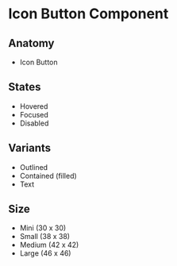 # Icon Button Component

## Anatomy

-   Icon Button

## States

-   Hovered
-   Focused
-   Disabled

## Variants

-   Outlined
-   Contained (filled)
-   Text

## Size

-   Mini (30 x 30)
-   Small (38 x 38)
-   Medium (42 x 42)
-   Large (46 x 46)
